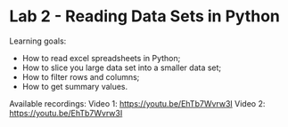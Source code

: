 # Lab 2 - Reading Data Sets in Python

Learning goals: 
* How to read excel spreadsheets in Python;
* How to slice you large data set into a smaller data set;
* How to filter rows and columns;
* How to get summary values.

Available recordings:
Video 1: https://youtu.be/EhTb7Wvrw3I
Video 2: https://youtu.be/EhTb7Wvrw3I
